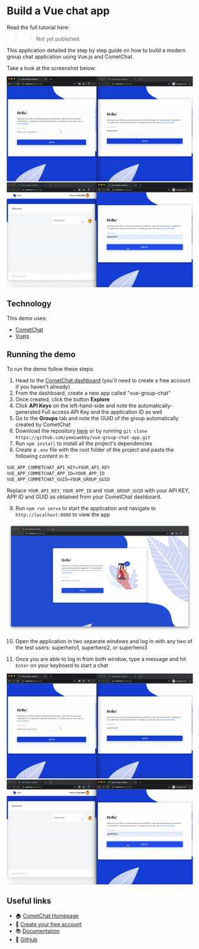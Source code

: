 # Build a Vue chat app

Read the full tutorial here:

>> Not yet published

This application detailed the step by step guide on how to build a modern group chat application using Vue.js and CometChat.

Take a look at the screenshot below:

<img src="screenshots/screenshot_1.gif">

<img src="screenshots/screenshot_2.gif">


## Technology

This demo uses:
* [CometChat](https://cometchat.com/)
* [Vuejs](https://vuejs.org/)


## Running the demo
To run the demo follow these steps:

1. Head to the [CometChat dashboard](https://app.cometchat.com/) (you'll need to create a free account if you haven't already)
2. From the dashboard, create a new app called "vue-group-chat"
3. Once created, click the button **Explore**
4. Click **API Keys** on the left-hand-side and note the automatically-generated Full access API Key and the application ID as well
5. Go to the **Groups** tab and note the GUID of the group automatically created by CometChat
6. Download the repository [here](https://github.com/yemiwebby/vue-group-chat-app/archive/master.zip) or by running `git clone https://github.com/yemiwebby/vue-group-chat-app.git`
7. Run `npm install` to install all the project's dependencies
8. Create a `.env` file with the root folder of the project and paste the following content in it:

```
VUE_APP_COMMETCHAT_API_KEY=YOUR_API_KEY	
VUE_APP_COMMETCHAT_APP_ID=YOUR_APP_ID
VUE_APP_COMMETCHAT_GUID=YOUR_GROUP_GUID
```
Replace `YOUR_API_KEY`, `YOUR_APP_ID` and `YOUR_GROUP_GUID` with your API KEY, APP ID and GUID as obtained from your CometChat dashboard.

9. Run `npm run serve` to start the application and navigate to `http://localhost:8080` to view the app

<img src="screenshots/screenshot_3.png">

10. Open the application in two separate windows and log in with any two of the test users: superhero1, superhero2, or superhero3

11. Once you are able to log in from both window, type a message and hit `Enter` on your keyboard to start a chat

<img src="screenshots/screenshot_1.gif">

<img src="screenshots/screenshot_2.gif">


## Useful links
* 🏠 [CometChat Homepage](https://www.cometchat.com/pro)
* 🚀 [Create your free account](https://app.cometchat.com/#/apps)
* 📚 [Documentation](https://prodocs.cometchat.com/docs)
* 👾 [GitHub](https://github.com/CometChat-Pro)
